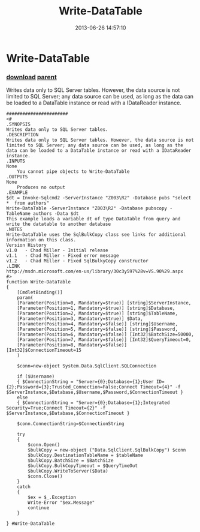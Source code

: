 ﻿---
pid:            4265
parent:         2943
children:       
poster:         Chad Miller
title:          Write-DataTable
date:           2013-06-26 14:57:10
description:    Writes data only to SQL Server tables. However, the data source is not limited to SQL Server; any data source can be used, as long as the data can be loaded to a DataTable instance or read with a IDataReader instance.
format:         posh
---

# Write-DataTable

### [download](4265.ps1) [parent](2943.md) 

Writes data only to SQL Server tables. However, the data source is not limited to SQL Server; any data source can be used, as long as the data can be loaded to a DataTable instance or read with a IDataReader instance.

```posh
#######################
<#
.SYNOPSIS
Writes data only to SQL Server tables.
.DESCRIPTION
Writes data only to SQL Server tables. However, the data source is not limited to SQL Server; any data source can be used, as long as the data can be loaded to a DataTable instance or read with a IDataReader instance.
.INPUTS
None
    You cannot pipe objects to Write-DataTable
.OUTPUTS
None
    Produces no output
.EXAMPLE
$dt = Invoke-Sqlcmd2 -ServerInstance "Z003\R2" -Database pubs "select *  from authors"
Write-DataTable -ServerInstance "Z003\R2" -Database pubscopy -TableName authors -Data $dt
This example loads a variable dt of type DataTable from query and write the datatable to another database
.NOTES
Write-DataTable uses the SqlBulkCopy class see links for additional information on this class.
Version History
v1.0   - Chad Miller - Initial release
v1.1   - Chad Miller - Fixed error message
v1.2   - Chad Miller - Fixed SqlBulkyCopy constructor
.LINK
http://msdn.microsoft.com/en-us/library/30c3y597%28v=VS.90%29.aspx
#>
function Write-DataTable
{
    [CmdletBinding()]
    param(
    [Parameter(Position=0, Mandatory=$true)] [string]$ServerInstance,
    [Parameter(Position=1, Mandatory=$true)] [string]$Database,
    [Parameter(Position=2, Mandatory=$true)] [string]$TableName,
    [Parameter(Position=3, Mandatory=$true)] $Data,
    [Parameter(Position=4, Mandatory=$false)] [string]$Username,
    [Parameter(Position=5, Mandatory=$false)] [string]$Password,
    [Parameter(Position=6, Mandatory=$false)] [Int32]$BatchSize=50000,
    [Parameter(Position=7, Mandatory=$false)] [Int32]$QueryTimeout=0,
    [Parameter(Position=8, Mandatory=$false)] [Int32]$ConnectionTimeout=15
    )
    
    $conn=new-object System.Data.SqlClient.SQLConnection

    if ($Username)
    { $ConnectionString = "Server={0};Database={1};User ID={2};Password={3};Trusted_Connection=False;Connect Timeout={4}" -f $ServerInstance,$Database,$Username,$Password,$ConnectionTimeout }
    else
    { $ConnectionString = "Server={0};Database={1};Integrated Security=True;Connect Timeout={2}" -f $ServerInstance,$Database,$ConnectionTimeout }

    $conn.ConnectionString=$ConnectionString

    try
    {
        $conn.Open()
        $bulkCopy = new-object ("Data.SqlClient.SqlBulkCopy") $conn
        $bulkCopy.DestinationTableName = $tableName
        $bulkCopy.BatchSize = $BatchSize
        $bulkCopy.BulkCopyTimeout = $QueryTimeOut
        $bulkCopy.WriteToServer($Data)
        $conn.Close()
    }
    catch
    {
        $ex = $_.Exception
        Write-Error "$ex.Message"
        continue
    }

} #Write-DataTable
```

